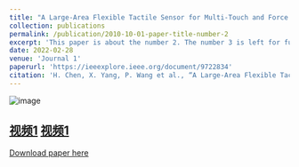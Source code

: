 ```yaml
---
title: "A Large-Area Flexible Tactile Sensor for Multi-Touch and Force Detection Using Electrical Impedance Tomography"
collection: publications
permalink: /publication/2010-10-01-paper-title-number-2
excerpt: 'This paper is about the number 2. The number 3 is left for future work.'
date: 2022-02-28
venue: 'Journal 1'
paperurl: 'https://ieeexplore.ieee.org/document/9722834'
citation: 'H. Chen, X. Yang, P. Wang et al., “A Large-Area Flexible Tactile Sensor for Multi-Touch and Force Detection Using Electrical Impedance Tomography,” IEEE Sensors Journal, vol. 22, no. 7, pp. 7119-7129, 2022.'
---
```

![image](https://github.com/Irobot-chf/hfchen.github.io/assets/52485558/8f2a7a9b-425e-469c-95a6-1ce5ae6b92f3)

[视频1](https://www.bilibili.com/video/BV1yh4y1a7H9/?vd_source=a962aee96d3df4e413ad86fa13aea283)
[视频1](https://www.bilibili.com/video/BV1Lj411C73C/?spm_id_from=333.999.0.0&vd_source=a962aee96d3df4e413ad86fa13aea283)
---
[Download paper here](http://academicpages.github.io/files/paper2.pdf)


